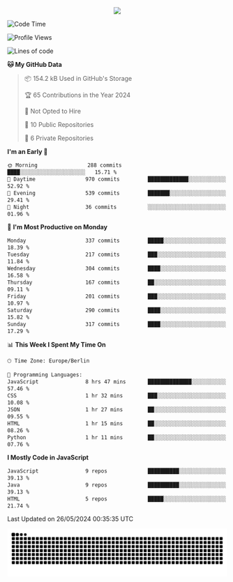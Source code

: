 <p align="center">
</p>
<a href="">
  <p align="center">
    <img align="center" src="https://lanyard.cnrad.dev/api/531896089096486922?borderRadius=30px" />
  </p>
</a>

<!--START_SECTION:waka-->
![Code Time](http://img.shields.io/badge/Code%20Time-879%20hrs%2039%20mins-blue)

![Profile Views](http://img.shields.io/badge/Profile%20Views-0-blue)

![Lines of code](https://img.shields.io/badge/From%20Hello%20World%20I%27ve%20Written-3.9%20million%20lines%20of%20code-blue)

**🐱 My GitHub Data** 

> 📦 154.2 kB Used in GitHub's Storage 
 > 
> 🏆 65 Contributions in the Year 2024
 > 
> 🚫 Not Opted to Hire
 > 
> 📜 10 Public Repositories 
 > 
> 🔑 6 Private Repositories 
 > 
**I'm an Early 🐤** 

```text
🌞 Morning                288 commits         ████░░░░░░░░░░░░░░░░░░░░░   15.71 % 
🌆 Daytime                970 commits         █████████████░░░░░░░░░░░░   52.92 % 
🌃 Evening                539 commits         ███████░░░░░░░░░░░░░░░░░░   29.41 % 
🌙 Night                  36 commits          ░░░░░░░░░░░░░░░░░░░░░░░░░   01.96 % 
```
📅 **I'm Most Productive on Monday** 

```text
Monday                   337 commits         █████░░░░░░░░░░░░░░░░░░░░   18.39 % 
Tuesday                  217 commits         ███░░░░░░░░░░░░░░░░░░░░░░   11.84 % 
Wednesday                304 commits         ████░░░░░░░░░░░░░░░░░░░░░   16.58 % 
Thursday                 167 commits         ██░░░░░░░░░░░░░░░░░░░░░░░   09.11 % 
Friday                   201 commits         ███░░░░░░░░░░░░░░░░░░░░░░   10.97 % 
Saturday                 290 commits         ████░░░░░░░░░░░░░░░░░░░░░   15.82 % 
Sunday                   317 commits         ████░░░░░░░░░░░░░░░░░░░░░   17.29 % 
```


📊 **This Week I Spent My Time On** 

```text
🕑︎ Time Zone: Europe/Berlin

💬 Programming Languages: 
JavaScript               8 hrs 47 mins       ██████████████░░░░░░░░░░░   57.46 % 
CSS                      1 hr 32 mins        ███░░░░░░░░░░░░░░░░░░░░░░   10.08 % 
JSON                     1 hr 27 mins        ██░░░░░░░░░░░░░░░░░░░░░░░   09.55 % 
HTML                     1 hr 15 mins        ██░░░░░░░░░░░░░░░░░░░░░░░   08.26 % 
Python                   1 hr 11 mins        ██░░░░░░░░░░░░░░░░░░░░░░░   07.76 % 
```

**I Mostly Code in JavaScript** 

```text
JavaScript               9 repos             ██████████░░░░░░░░░░░░░░░   39.13 % 
Java                     9 repos             ██████████░░░░░░░░░░░░░░░   39.13 % 
HTML                     5 repos             █████░░░░░░░░░░░░░░░░░░░░   21.74 % 
```




 Last Updated on 26/05/2024 00:35:35 UTC
<!--END_SECTION:waka-->
<img alt="github contribution grid snake animation" src="https://raw.githubusercontent.com/vxnsin/vxnsin/output/github-contribution-grid-snake-dark.svg">
